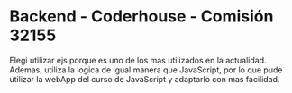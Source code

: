 # Backend - Coderhouse - Comisión 32155

Elegi utilizar ejs porque es uno de los mas utilizados en la actualidad. Ademas, utiliza la logica de igual manera que JavaScript, por lo que pude utilizar la webApp del curso de JavaScript y adaptarlo con mas facilidad.